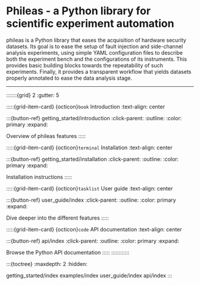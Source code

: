 # Phileas - a Python library for scientific experiment automation

phileas is a Python library that eases the acquisition of hardware security
datasets. Its goal is to ease the setup of fault injection and side-channel
analysis experiments, using simple YAML configuration files to describe both
the experiment bench and the configurations of its instruments. This provides
basic building blocks towards the repeatability of such experiments. Finally,
it provides a transparent workflow that yields datasets properly annotated to
ease the data analysis stage.

-----

:::::::{grid} 2
:gutter: 5

:::::{grid-item-card} {octicon}`book` Introduction
:text-align: center

:::{button-ref} getting_started/introduction
:click-parent:
:outline:
:color: primary
:expand:

Overview of phileas features
:::::

:::::{grid-item-card} {octicon}`terminal` Installation
:text-align: center


:::{button-ref} getting_started/installation
:click-parent:
:outline:
:color: primary
:expand:

Installation instructions
:::::

:::::{grid-item-card} {octicon}`tasklist` User guide
:text-align: center


:::{button-ref} user_guide/index
:click-parent:
:outline:
:color: primary
:expand:

Dive deeper into the different features
:::::

:::::{grid-item-card} {octicon}`code` API documentation
:text-align: center


:::{button-ref} api/index
:click-parent:
:outline:
:color: primary
:expand:

Browse the Python API documentation
:::::
::::::::::::

:::{toctree}
:maxdepth: 2
:hidden:

getting_started/index
examples/index
user_guide/index
api/index
:::
